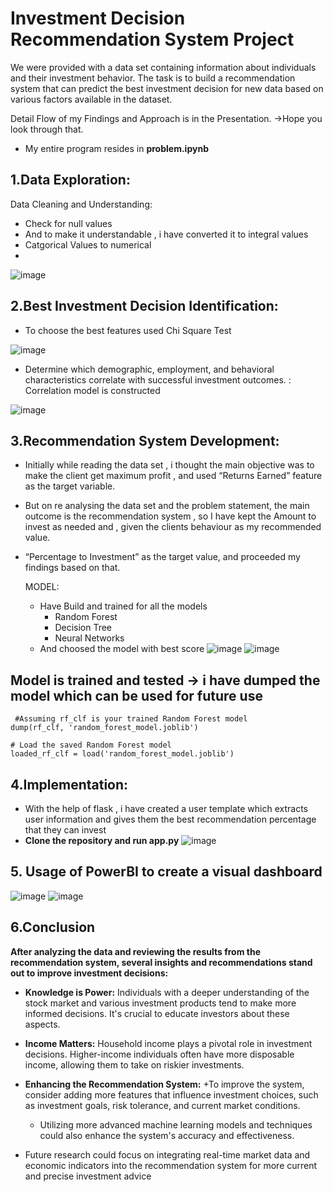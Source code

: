 # **Investment Decision Recommendation System Project**

We were provided with a data set containing information about individuals and their investment behavior.
The task is to build a recommendation system that can predict the best investment decision for new data based on various factors available in the dataset.

Detail Flow of my Findings and Approach is in the Presentation. ->Hope you look through that.

* My entire program resides in **problem.ipynb**


## 1.Data Exploration:

Data Cleaning and Understanding:
* Check for null values
* And to make it understandable , i have converted it to integral values
* Catgorical Values to numerical
* 
![image](https://github.com/Mahizha-N-S/Buckman_data_analysis/assets/102713447/3a433ab0-860a-429c-85da-7130f6cbfd54)

## 2.Best Investment Decision Identification:

* To choose the best features used Chi Square Test

![image](https://github.com/Mahizha-N-S/Buckman_data_analysis/assets/102713447/c3b20607-3f48-4ed0-85b8-ebaaac23da35)

* Determine which demographic, employment, and behavioral characteristics correlate with 
successful investment outcomes. : Correlation model is constructed

![image](https://github.com/Mahizha-N-S/Buckman_data_analysis/assets/102713447/aba08608-d101-41e5-889e-fda0ba1df3fe)

## 3.Recommendation System Development:
* Initially while reading the data set , i thought the main objective was to make the client get maximum profit , and used “Returns Earned” feature as the target variable.
* But on re analysing the data set and the problem statement, the main outcome is the recommendation system , so I have kept the Amount to invest as needed and , given the clients behaviour as my recommended value.
* “Percentage to Investment” as the target value, and proceeded my findings based on that.

  MODEL:
  * Have Build and trained for all the models
      + Random Forest
      + Decision Tree
      + Neural Networks
  * And choosed the model with best score
    ![image](https://github.com/Mahizha-N-S/Buckman_data_analysis/assets/102713447/b88d7698-0504-4d09-abb9-21ad92ad684a)
![image](https://github.com/Mahizha-N-S/Buckman_data_analysis/assets/102713447/7088b275-17f0-41ba-ae30-56509fb6c8f8)

## Model is trained and tested -> i have dumped the model which can be used for future use
```
 #Assuming rf_clf is your trained Random Forest model
dump(rf_clf, 'random_forest_model.joblib')

# Load the saved Random Forest model
loaded_rf_clf = load('random_forest_model.joblib')
```

## 4.Implementation:
* With the help of flask , i have created a user template which extracts user information and gives them the best recommendation percentage that they can invest
* **Clone the repository and run app.py**
  ![image](https://github.com/Mahizha-N-S/Buckman_data_analysis/assets/102713447/28360fa0-5493-4954-99b0-c2904c1cb928)


## 5. Usage of PowerBI to create a visual dashboard
![image](https://github.com/Mahizha-N-S/Buckman_data_analysis/assets/102713447/eb850346-7e59-461a-8bac-abe0fa114490)
![image](https://github.com/Mahizha-N-S/Buckman_data_analysis/assets/102713447/a806430d-708f-42cc-a1ec-ac2f7867f302)

## 6.Conclusion
**After analyzing the data and reviewing the results from the recommendation system, several insights and recommendations stand out to improve investment decisions:**

* **Knowledge is Power:** Individuals with a deeper understanding of the stock market and various investment products tend to make more informed decisions. It's crucial to educate investors about these aspects.
* **Income Matters:** Household income plays a pivotal role in investment decisions. Higher-income individuals often have more disposable income, allowing them to take on riskier investments.  
* **Enhancing the Recommendation System:**
    +To improve the system, consider adding more features that influence investment choices, such as investment goals, risk tolerance, and current market conditions.
    + Utilizing more advanced machine learning models and techniques could also enhance the system's accuracy and effectiveness.

* Future research could focus on integrating real-time market data and economic indicators into the recommendation system for more current and precise investment advice











